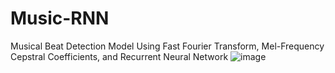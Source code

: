 # Music-RNN
 Musical Beat Detection Model Using Fast Fourier Transform, Mel-Frequency Cepstral Coefficients, and Recurrent Neural Network
![image](https://user-images.githubusercontent.com/39786437/185306324-30d0ef3f-1343-4bfb-bbef-d676594ba08e.png)
